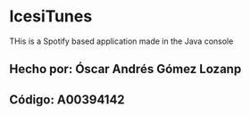 # IcesiTunes
THis is a Spotify based application made in the Java console

## Hecho por: Óscar Andrés Gómez Lozanp
## Código: A00394142
